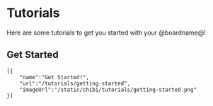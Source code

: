 # Tutorials 

Here are some tutorials to get you started with your @boardname@! 

## Get Started

```codecard
[{
    "name":"Get Started!", 
    "url":"/tutorials/getting-started", 
    "imageUrl":"/static/chibi/tutorials/getting-started.png"
}]
```